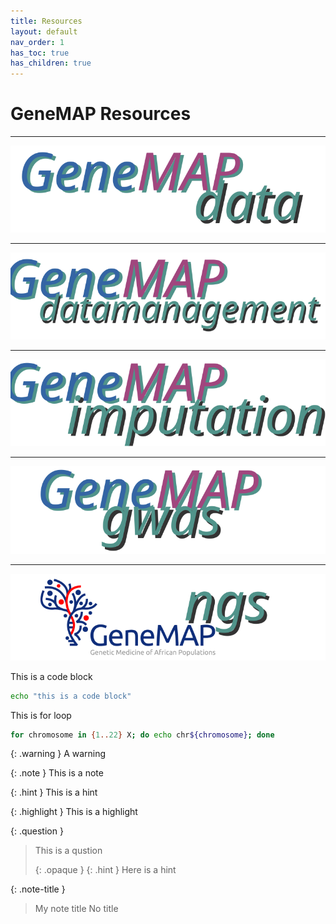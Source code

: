 ```yaml
---
title: Resources
layout: default
nav_order: 1
has_toc: true
has_children: true
---
```


# GeneMAP Resources

----

<p align="center"><a href="#"><img src="assets/img/genemap-data.svg"></a></p>

----

<p align="center"><a href="#"><img src="assets/img/genemap-datamanagement.svg"></a></p>

----

<p align="center"><a href="https://genemap-research.github.io/genemapimputationservice/"><img src="assets/img/genemap-imputation.svg"></a></p>

----

<p align="center"><a href="#"><img src="assets/img/genemap-gwas.svg"></a></p>

----

<p align="center"><a href="#"><img src="assets/img/genemap-ngs-2.svg"></a></p>



This is a code block
```sh
echo "this is a code block"
```


This is for loop
```bash
for chromosome in {1..22} X; do echo chr${chromosome}; done
```



{: .warning }
A warning


{: .note }
This is a note


{: .hint }
This is a hint


{: .highlight }
This is a highlight

{: .question }
> This is a qustion
>
> {: .opaque }
> {: .hint }
> Here is a hint


{: .note-title }
> My note title
> No title
